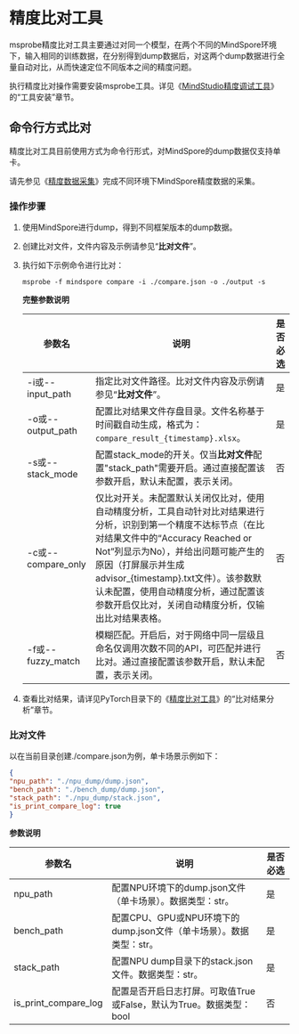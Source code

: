 # 精度比对工具
msprobe精度比对工具主要通过对同一个模型，在两个不同的MindSpore环境下，输入相同的训练数据，在分别得到dump数据后，对这两个dump数据进行全量自动对比，从而快速定位不同版本之间的精度问题。

执行精度比对操作需要安装msprobe工具。详见《[MindStudio精度调试工具](../../README.md)》的“工具安装”章节。

## 命令行方式比对

精度比对工具目前使用方式为命令行形式，对MindSpore的dump数据仅支持单卡。

请先参见《[精度数据采集](./dump.md)》完成不同环境下MindSpore精度数据的采集。

### 操作步骤

1. 使用MindSpore进行dump，得到不同框架版本的dump数据。

2. 创建比对文件，文件内容及示例请参见“**比对文件**”。

3. 执行如下示例命令进行比对：

   ```shell
   msprobe -f mindspore compare -i ./compare.json -o ./output -s
   ```

   **完整参数说明**

   | 参数名               | 说明                                                                                                                                                                                                 | 是否必选 |
   |-------------------|----------------------------------------------------------------------------------------------------------------------------------------------------------------------------------------------------| -------- |
   | -i或--input_path   | 指定比对文件路径。比对文件内容及示例请参见“**比对文件**”。                                                                                                                                                                   | 是       |
   | -o或--output_path  | 配置比对结果文件存盘目录。文件名称基于时间戳自动生成，格式为：`compare_result_{timestamp}.xlsx`。                                                                                                                                  | 是       |
   | -s或--stack_mode   | 配置stack_mode的开关。仅当**比对文件**配置"stack_path"需要开启。通过直接配置该参数开启，默认未配置，表示关闭。                                                                                                                               | 否       |
   | -c或--compare_only | 仅比对开关。未配置默认关闭仅比对，使用自动精度分析，工具自动针对比对结果进行分析，识别到第一个精度不达标节点（在比对结果文件中的“Accuracy Reached or Not”列显示为No），并给出问题可能产生的原因（打屏展示并生成advisor_{timestamp}.txt文件）。该参数默认未配置，使用自动精度分析，通过配置该参数开启仅比对，关闭自动精度分析，仅输出比对结果表格。 | 否       |
   | -f或--fuzzy_match  | 模糊匹配。开启后，对于网络中同一层级且命名仅调用次数不同的API，可匹配并进行比对。通过直接配置该参数开启，默认未配置，表示关闭。                                                                                                                                  | 否       |

4. 查看比对结果，请详见PyTorch目录下的《[精度比对工具](../../pytorch/doc/ptdbg_ascend_compare.md)》的“比对结果分析”章节。

### 比对文件

以在当前目录创建./compare.json为例，单卡场景示例如下：


  ```json
  {
  "npu_path": "./npu_dump/dump.json",
  "bench_path": "./bench_dump/dump.json",
  "stack_path": "./npu_dump/stack.json",
  "is_print_compare_log": true
  }
  ```


**参数说明**

| 参数名               | 说明                                                         | 是否必选           |
| -------------------- | ------------------------------------------------------------ | ------------------ |
| npu_path             | 配置NPU环境下的dump.json文件（单卡场景）。数据类型：str。 | 是                 |
| bench_path           | 配置CPU、GPU或NPU环境下的dump.json文件（单卡场景）。数据类型：str。 | 是                 |
| stack_path           | 配置NPU dump目录下的stack.json文件。数据类型：str。          | 是|
| is_print_compare_log | 配置是否开启日志打屏。可取值True或False，默认为True。数据类型：bool      | 否                 |